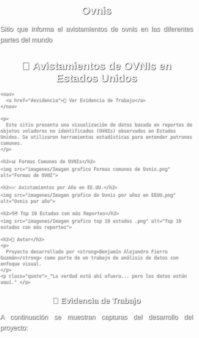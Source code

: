 # Ovnis
Sitio que informa el avistamientos de ovnis en las diferentes partes del mundo
<!DOCTYPE html>
<html lang="es">
<head>
  <meta charset="UTF-8" />
  <meta name="viewport" content="width=device-width, initial-scale=1.0"/>
  <title>Avistamientos OVNI en EE.UU.</title>
  <style>
    body {
      margin: 0;
      padding: 0;
      background-image: url('imagenes/Fondo Ovni.jpg');
      background-size: cover;
      background-attachment: fixed;
      background-position: center;
      font-family: Arial, sans-serif;
      color: white;
      text-shadow: 1px 1px 2px black;
    }

    .container {
      background-color: rgba(0, 0, 0, 0.75);
      margin: 2rem auto;
      padding: 2rem;
      max-width: 1000px;
      border-radius: 15px;
    }

    h1, h2 {
      text-align: center;
      margin-bottom: 1rem;
    }

    p {
      font-size: 1.1rem;
      line-height: 1.6;
      text-align: justify;
    }

    img {
      display: block;
      max-width: 90%;
      margin: 2rem auto;
      border: 4px solid white;
      border-radius: 10px;
      box-shadow: 0 0 10px black;
      width: 100%;
      height: auto;
    }

    .quote {
      font-style: italic;
      text-align: center;
      margin-top: 1rem;
    }

    nav {
      text-align: center;
      margin-top: 1rem;
    }

    nav a {
      margin: 0 1rem;
      color: lightgreen;
      font-weight: bold;
      text-decoration: none;
    }

    .galeria-evidencias img {
      max-width: 100%;
      margin: 1rem auto;
      cursor: pointer;
      transition: transform 0.3s;
    }

    .galeria-evidencias img:hover {
      transform: scale(1.03);
    }

    #lightbox {
      display: none;
      position: fixed;
      z-index: 999;
      top: 0; left: 0;
      width: 100%;
      height: 100%;
      background: rgba(0,0,0,0.8);
    }

    #lightbox img {
      display: block;
      max-width: 90%;
      max-height: 80%;
      margin: 5% auto;
      border: 4px solid white;
      border-radius: 10px;
      box-shadow: 0 0 20px black;
    }

    #lightbox:target {
      display: block;
    }
  </style>
</head>
<body>

  <!-- 🎵 Música ambiental -->
  <audio id="bg-music" loop preload="auto">
    <source src="imagenes/Rick and Morty Theme Song [HD].mp3" type="audio/mpeg">
    Tu navegador no soporta la reproducción de audio.
  </audio>

  <script>
    document.body.addEventListener('click', function() {
      var audio = document.getElementById('bg-music');
      if (audio.paused) {
        audio.volume = 0.3;
        audio.play();
      }
    });
  </script>

  <div class="container">
    <h1>🌌 Avistamientos de OVNIs en Estados Unidos</h1>

    <nav>
      <a href="#evidencia">📂 Ver Evidencia de Trabajo</a>
    </nav>

    <p>
      Este sitio presenta una visualización de datos basada en reportes de objetos voladores no identificados (OVNIs) observados en Estados Unidos. Se utilizaron herramientas estadísticas para entender patrones comunes.
    </p>

    <h2>📊 Formas Comunes de OVNIs</h2>
    <img src="imagenes/Imagen grafico Formas comunes de Ovnis.png" alt="Formas de OVNI">

    <h2>📈 Avistamientos por Año en EE.UU.</h2>
    <img src="imagenes/Imagen grafico de Ovnis por años en EEUU.png" alt="Ovnis por año">

    <h2>🗺️ Top 10 Estados con más Reportes</h2>
    <img src="imagenes/Imagen grafico top 10 estados .png" alt="Top 10 estados con más reportes">

    <h2>👤 Autor</h2>
    <p>
      Proyecto desarrollado por <strong>Benjamín Alejandro Fierro Guzmán</strong> como parte de un trabajo de análisis de datos con enfoque visual.
    </p>
    <p class="quote">_"La verdad está ahí afuera... pero los datos están aquí."_</p>
  </div>

  <!-- Sección de Evidencia de Trabajo -->
  <div class="container" id="evidencia">
    <h2>📂 Evidencia de Trabajo</h2>
    <p>A continuación se muestran capturas del desarrollo del proyecto:</p>
    <div class="galeria-evidencias" id="galeria-evidencias"></div>
  </div>

  <!-- Lightbox para ampliar imágenes -->
  <div id="lightbox">
    <img id="lightbox-img" src="" alt="Vista ampliada">
  </div>

  <script>
    const evidencias = [
      "Captura desde 2025-05-27 11-45-34.png",
      "Captura desde 2025-05-27 11-46-51.png",
      "Captura desde 2025-05-28 18-46-36.png",
      "Captura desde 2025-05-28 18-46-51.png",
      "Captura desde 2025-05-28 19-12-13.png",
      "Captura desde 2025-05-31 12-21-03.png",
      "Captura desde 2025-05-31 12-21-26.png",
      "Captura desde 2025-05-31 12-22-55.png",
      "Captura desde 2025-05-31 12-23-04.png",
      "Captura desde 2025-05-31 12-25-19.png",
      "Captura desde 2025-05-31 12-26-22.png",
      "Captura desde 2025-05-31 12-26-46.png"
    ];

    const galeria = document.getElementById("galeria-evidencias");
    const lightbox = document.getElementById("lightbox");
    const lightboxImg = document.getElementById("lightbox-img");

    evidencias.forEach(nombre => {
      const img = document.createElement("img");
      img.src = "imagenes/" + nombre;
      img.alt = nombre;
      img.addEventListener("click", () => {
        lightbox.style.display = "block";
        lightboxImg.src = img.src;
      });
      galeria.appendChild(img);
    });

    lightbox.addEventListener("click", () => {
      lightbox.style.display = "none";
    });
  </script>

</body>
</html>
